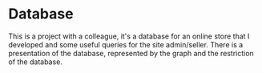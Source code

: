 # Database
This is a project with a colleague, it's a database for an online store that I developed and some useful queries for the site admin/seller.
There is a presentation of the database, represented by the graph and the restriction of the database.
